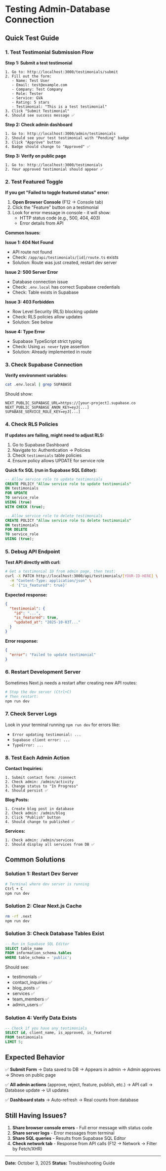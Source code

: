 # Testing Admin-Database Connection

## Quick Test Guide

### 1. Test Testimonial Submission Flow

**Step 1: Submit a test testimonial**
```
1. Go to: http://localhost:3000/testimonials/submit
2. Fill out the form:
   - Name: Test User
   - Email: test@example.com
   - Company: Test Company
   - Role: Tester
   - Service: GVA
   - Rating: 5 stars
   - Testimonial: "This is a test testimonial"
3. Click "Submit Testimonial"
4. Should see success message ✅
```

**Step 2: Check admin dashboard**
```
1. Go to: http://localhost:3000/admin/testimonials
2. Should see your test testimonial with "Pending" badge
3. Click "Approve" button
4. Badge should change to "Approved" ✅
```

**Step 3: Verify on public page**
```
1. Go to: http://localhost:3000/testimonials
2. Your approved testimonial should appear ✅
```

### 2. Test Featured Toggle

**If you get "Failed to toggle featured status" error:**

1. **Open Browser Console** (F12 → Console tab)
2. Click the "Feature" button on a testimonial
3. Look for error message in console - it will show:
   - HTTP status code (e.g., 500, 404, 403)
   - Error details from API

**Common Issues:**

**Issue 1: 404 Not Found**
- API route not found
- Check: `/app/api/testimonials/[id]/route.ts` exists
- Solution: Route was just created, restart dev server

**Issue 2: 500 Server Error**
- Database connection issue
- Check: `.env.local` has correct Supabase credentials
- Check: Table exists in Supabase

**Issue 3: 403 Forbidden**
- Row Level Security (RLS) blocking update
- Check: RLS policies allow updates
- Solution: See below

**Issue 4: Type Error**
- Supabase TypeScript strict typing
- Check: Using `as never` type assertion
- Solution: Already implemented in route

### 3. Check Supabase Connection

**Verify environment variables:**
```bash
cat .env.local | grep SUPABASE
```

Should show:
```
NEXT_PUBLIC_SUPABASE_URL=https://[your-project].supabase.co
NEXT_PUBLIC_SUPABASE_ANON_KEY=eyJ[...]
SUPABASE_SERVICE_ROLE_KEY=eyJ[...]
```

### 4. Check RLS Policies

**If updates are failing, might need to adjust RLS:**

1. Go to Supabase Dashboard
2. Navigate to: Authentication → Policies
3. Check `testimonials` table policies
4. Ensure policy allows UPDATE for service role

**Quick fix SQL (run in Supabase SQL Editor):**
```sql
-- Allow service role to update testimonials
CREATE POLICY "Allow service role to update testimonials"
ON testimonials
FOR UPDATE
TO service_role
USING (true)
WITH CHECK (true);

-- Allow service role to delete testimonials
CREATE POLICY "Allow service role to delete testimonials"
ON testimonials
FOR DELETE
TO service_role
USING (true);
```

### 5. Debug API Endpoint

**Test API directly with curl:**

```bash
# Get a testimonial ID from admin page, then test:
curl -X PATCH http://localhost:3000/api/testimonials/[YOUR-ID-HERE] \
  -H "Content-Type: application/json" \
  -d '{"is_featured": true}'
```

**Expected response:**
```json
{
  "testimonial": {
    "id": "...",
    "is_featured": true,
    "updated_at": "2025-10-03T..."
  }
}
```

**Error response:**
```json
{
  "error": "Failed to update testimonial"
}
```

### 6. Restart Development Server

Sometimes Next.js needs a restart after creating new API routes:

```bash
# Stop the dev server (Ctrl+C)
# Then restart:
npm run dev
```

### 7. Check Server Logs

Look in your terminal running `npm run dev` for errors like:
- `Error updating testimonial: ...`
- `Supabase client error: ...`
- `TypeError: ...`

### 8. Test Each Admin Action

**Contact Inquiries:**
```
1. Submit contact form: /connect
2. Check admin: /admin/activity
3. Change status to "In Progress"
4. Should persist ✅
```

**Blog Posts:**
```
1. Create blog post in database
2. Check admin: /admin/blog
3. Click "Publish" button
4. Should change to published ✅
```

**Services:**
```
1. Check admin: /admin/services
2. Should display all services from DB ✅
```

## Common Solutions

### Solution 1: Restart Dev Server
```bash
# Terminal where dev server is running
Ctrl + C
npm run dev
```

### Solution 2: Clear Next.js Cache
```bash
rm -rf .next
npm run dev
```

### Solution 3: Check Database Tables Exist
```sql
-- Run in Supabase SQL Editor
SELECT table_name 
FROM information_schema.tables 
WHERE table_schema = 'public';
```

Should see:
- testimonials ✅
- contact_inquiries ✅
- blog_posts ✅
- services ✅
- team_members ✅
- admin_users ✅

### Solution 4: Verify Data Exists
```sql
-- Check if you have any testimonials
SELECT id, client_name, is_approved, is_featured 
FROM testimonials 
LIMIT 5;
```

## Expected Behavior

✅ **Submit Form** → Data saved to DB → Appears in admin → Admin approves → Shows on public page

✅ **All admin actions** (approve, reject, feature, publish, etc.) → API call → Database update → UI updates

✅ **Dashboard stats** → Auto-refresh → Real counts from database

## Still Having Issues?

1. **Share browser console errors** - Full error message with status code
2. **Share server logs** - Error messages from terminal
3. **Share SQL queries** - Results from Supabase SQL Editor
4. **Check network tab** - Response from API calls (F12 → Network → Filter by Fetch/XHR)

---

**Date:** October 3, 2025
**Status:** Troubleshooting Guide
